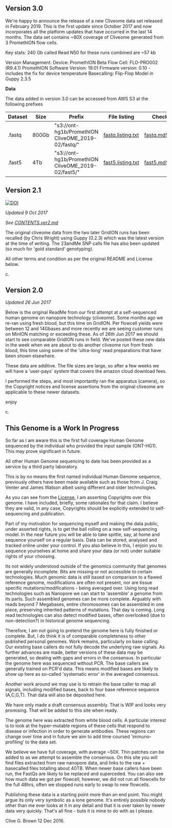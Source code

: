 
Version 3.0
-----------

We're happy to announce the release of a new Cliveome data set released in February 2019.
This is the first update since October 2017 and now incorporates all the platform updates that have occurred in the last 14 months.
The data set contains ~80X coverage of Cliveome generated from 3 PromethION flow cells.

Key stats:
240 Gb called
Read N50 for these runs combined are ~57 kb

Version Management:
Device: PromethION Beta
Flow Cell: FLO-PRO002 (R9.4.1)
PromethION Software Version: 19.01
Firmware version: 0.10 - includes the fix for device temperature
Basecalling: Flip-Flop Model in Guppy 2.3.5


**Data**

The data added in version 3.0 can be accessed from AWS S3 at the following prefixes

| Dataset | Size  | Prefix                                             | File listing                                                                                               | Checksums                                                                                               |
|---------|-------|----------------------------------------------------|------------------------------------------------------------------------------------------------------------|---------------------------------------------------------------------------------------------------------|
| .fastq  | 800Gb | "s3://ont-hg1b/PromethION CliveOME_2019-02/fastq/" | [fastq.listing.txt](https://s3-eu-west-1.amazonaws.com/ont-hg1b/PromethION+CliveOME_2019-02/fastq/fastq.listing.txt) | [fastq.md5sums.txt](https://s3-eu-west-1.amazonaws.com/ont-hg1b/PromethION+CliveOME_2019-02/fastq/fastq.md5sums.txt) |
| .fast5  | 4Tb   | "s3://ont-hg1b/PromethION CliveOME_2019-02/fast5/" | [fast5.listing.txt](https://s3-eu-west-1.amazonaws.com/ont-hg1b/PromethION+CliveOME_2019-02/fast5/fast5.listing.txt) | [fast5.md5sums.txt](https://s3-eu-west-1.amazonaws.com/ont-hg1b/PromethION+CliveOME_2019-02/fast5/fast5.md5sums.txt) |



Version 2.1
-----------

[![DOI](https://zenodo.org/badge/DOI/10.5281/zenodo.1318628.svg)](https://doi.org/10.5281/zenodo.1318628)

*Updated 9 Oct 2017*

*See [CONTENTS.ver2.md](https://github.com/nanoporetech/ONT-HG1/blob/master/ver2/CONTENTS.md)*

The original cliveome data from the two later GridION runs has been recalled (by Chris Wright) using Guppy (0.2.3) which was the latest version at the time of writing. The 23andMe SNP calls file has also been updated (so much for 'gold standard' genotyping).

All other terms and condition as per the original README and License below.


c.


Version 2.0
-----------

*Updated 26 Jun 2017*

Below is the original ReadMe from our first attempt at a self-sequenced human genome on nanopore technology (cliveome). Some months ago we re-ran using fresh blood, but this time on GridION. Per flowcell yields were between 12 and 14Gbases and more recently we are seeing customer runs on MinION matching or exceeding these. As of 26th Jun 2017 we should start to see comparable GridION runs in field. We've posted these new data in the week when we are about to do another cliveome run from fresh blood, this time using some of the 'ultra-long' read preparations that have been shown elsewhere.

These data are additive. The file sizes are large, so after a few weeks we will have a 'user-pays' system that covers the amazon cloud download fees.

I performed the steps, and most importantly ran the apparatus (camera), so the Copyright notices and license assertions from the original cliveome are applicable to these newer datasets.

enjoy

c.


This Genome is a Work In Progress
---------------------------------

So far as I am aware this is the first full coverage Human Genome sequenced by the individual who provided the input sample (ONT-HG1). This may prove significant in future. 

All other Human Genome sequencing to date has been provided as a service by a third party laboratory.

This is by no means the first named individual Human Genome sequence, previously others have been made available such as those from J. Craig Venter and James Watson albeit using different and older technologies.

As you can see from the [License](LICENSE.ver1-2.md), I am asserting Copyrights over this genome. I have included, briefly, some rationales for that claim. I believe they are valid, in any case, Copyrights should be explicitly extended to self-sequencing and publication.

Part of my motivation for sequencing myself and making the data public, under asserted rights, is to get the ball rolling on a new self-sequencing model. In the near future you will be able to take spittle, say, at home and sequence yourself on a regular basis. Data can be stored, analysed and tracked online under your control. If you also believe in this, I enjoin you to sequence yourselves at home and share your data (or not) under suitable rights of your choosing.

Its not widely understood outside of the genomics community that genomes are generally incomplete. Bits are missing or not accessible to certain technologies. Much genomic data is still based on comparison to a flawed reference genome, modifications are often not present, nor are tissue specific mutations/modifications - being averaged over. Using long read technologies such as Nanopore we can start to 'assemble' a genome from its parts. Such assembled genomes can be more complete. Arguably with reads beyond 7 Megabases, entire chromosomes can be assembled in one piece, preserving inherited patterns of mutations. That day is coming. Long read technologies can also detect modified bases, often overlooked (due to non-detection?) in historical genome sequencing.

Therefore, I am not going to pretend the genome here is fully finished or complete. But, I do think it is of comparable completeness to other published personal genomes. Work remains, particularly on base calling. Our existing base callers do not fully decode the underlying raw signals. As further advances are made, better versions of these data may be generated, so dealing with gaps and errors in the consensus. In particular the genome here was sequenced without PCR. The base callers are generally trained on PCR'd data. This means modified bases are likely to show up here as so-called 'systematic error' in the averaged consensus.

Another work around we may use is to retrain the base caller to map all signals, including modified bases, back to four base reference sequence (A,C,G,T). That data will also be deposited here.

We have only made a draft consensus assembly. That is WIP and looks very promising. That will be added to this site when ready.

The genome here was extracted from white blood cells. A particular interest is to look at the hyper-mutable regions of these cells that respond to disease or infection in order to generate antibodies. These regions can change over time and in future we aim to add time coursed 'immuno-profiling' to the data set.

We believe we have full coverage, with average ~50X. Thin patches can be added to as we attempt to assemble the consensus. On this site you will find files extracted from raw nanopore data, and links to the raw + basecalled files totalling about 40TB. When newer base callers have been run, the FastQs are likely to be replaced and superceded. You can also see how much data we got per flowcell, however, we did not run all flowcells for the full 48hrs, often we stopped runs early to swap to new flowcells.

Publishing these data is a starting point more than an end point. You might argue its only very symbolic as a lone genome. It's entirely possible nobody other than me ever looks at it in any detail and that it is over taken by newer data very quickly. That's all fine - buts it is mine to do with as I please.

Clive G. Brown
12 Dec 2016.
